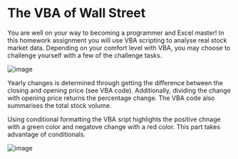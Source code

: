 # The VBA of Wall Street

You are well on your way to becoming a programmer and Excel master! In this homework assignment you will use VBA scripting to analyse real stock market data. Depending on your comfort level with VBA, you may choose to challenge yourself with a few of the challenge tasks.


![image](https://user-images.githubusercontent.com/104544617/168695996-26c5dc24-1fb5-4abb-b809-14653bfa3608.png)

Yearly changes is determined through getting the difference between the closing and opening price (see VBA code). Additionally, dividing the change with opening price returns the percentage change. The VBA code also summarises the total stock volume. 

Using conditional formatting the VBA sript highlights the positive chnage with a green color and negatove change with a red color. This part takes advantage of conditionals. 

![image](https://user-images.githubusercontent.com/104544617/168695934-b4a3cd83-f9bd-4bc7-9f8f-bd19695beadc.png)




